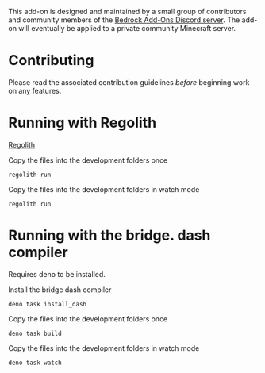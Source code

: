 This add-on is designed and maintained by a small group of contributors and community members of the [Bedrock Add-Ons Discord server](https://discord.gg/zpTv3qur3V). The add-on will eventually be applied to a private community Minecraft server.

# Contributing
Please read the associated contribution guidelines *before* beginning work on any features.

# Running with Regolith
[Regolith](https://bedrock-oss.github.io/regolith/)

Copy the files into the development folders once
```shell
regolith run
```

Copy the files into the development folders in watch mode
```shell
regolith run
```

# Running with the bridge. dash compiler
Requires deno to be installed.

Install the bridge dash compiler
```shell
deno task install_dash
```

Copy the files into the development folders once
```shell
deno task build
```

Copy the files into the development folders in watch mode
```shell
deno task watch
```
